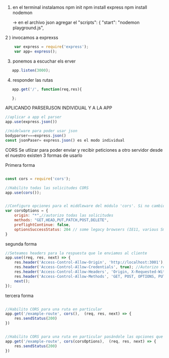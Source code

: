 1) en el terminal instalamos
    npm init
    npm install express 
    npm install nodemon

    -> en el archivo json
    agregar el "scripts": {
    "start": "nodemon playground.js",

2 ) invocamos a exprexss
```js
    var express = require('express');
    var app= express();
```
3) ponemos a escuchar els erver

```js
   app.listen(3000);
```
4) responder las rutas

```js
   app.get('/', function(req,res){

   };
``` 
APLICANDO PARSERJSON INDIVIDUAL Y A LA APP
```js
//aplicar a app el parser
app.use(express.json())

//midelware para poder usar json
bodyparser===express.json()
const jsonPaser= express.json() es el modo individual
```

CORS 
Se utlizar para poder enviar y recibir peticiones a otro servidor desde el nuestro
 existen 3 formas de usarlo

Primera forma
```js

const cors = require('cors');

//Habilito todas las solicitudes CORS
app.use(cors());


//Configuro opciones para el middleware del módulo 'cors'. Si no cambio nada, estas son las opciones que toma por default:
var corsOptions = {
    origin: "*",//autorizo todas las solicitudes
    methods: "GET,HEAD,PUT,PATCH,POST,DELETE",
    preflightContinue: false,
    optionsSuccessStatus: 204 // some legacy browsers (IE11, various SmartTVs) choke on 204
}
```


segunda forma
```js
//Seteamos headers para la respuesta que le enviamos al cliente
app.use((req, res, next) => {
    res.header('Access-Control-Allow-Origin', 'http://localhost:3001'); //Autorizo recibir solicitudes de este dominio
    res.header('Access-Control-Allow-Credentials', true); //Autorizo recibir solicitudes que incluyan el encabezado con credenciales
    res.header('Access-Control-Allow-Headers', 'Origin, X-Requested-With, Content-Type, Accept'); //Autorizo recibir solicitudes con dichos hedears
    res.header('Access-Control-Allow-Methods', 'GET, POST, OPTIONS, PUT, DELETE'); //Autorizo las solicitudes tipo GET, POST, OPTIONS, PUT y DELETE.
    next();
});
```

tercera forma
```js

//Habilito CORS para una ruta en particular
app.get('/example-route', cors(),  (req, res, next) => {
    res.sendStatus(200)
})


//Habilito CORS para una ruta en particular pasándole las opciones que definí
app.get('/example-route', cors(corsOptions),  (req, res, next) => {
    res.sendStatus(200)
})
```